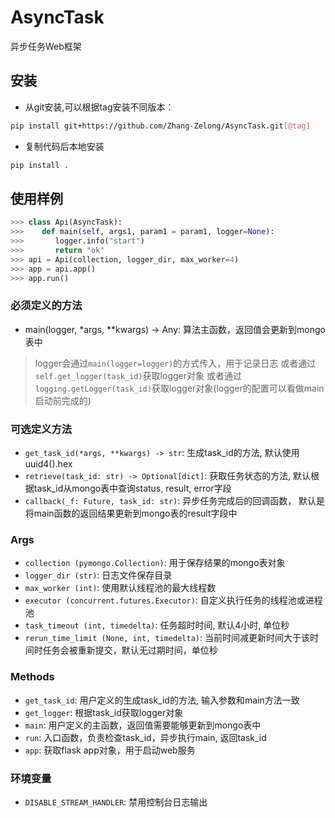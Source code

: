 # AsyncTask

异步任务Web框架

## 安装

- 从git安装,可以根据tag安装不同版本：

```bash
pip install git+https://github.com/Zhang-Zelong/AsyncTask.git[@tag]
```

- 复制代码后本地安装

``` bash
pip install .
```

## 使用样例

```python
>>> class Api(AsyncTask):
>>>    def main(self, args1, param1 = param1, logger=None):
>>>       logger.info("start")
>>>       return "ok"
>>> api = Api(collection, logger_dir, max_worker=4)
>>> app = api.app()
>>> app.run()
```

### 必须定义的方法

- main(logger, *args, **kwargs) -> Any: 算法主函数，返回值会更新到mongo表中

> logger会通过`main(logger=logger)`的方式传入，用于记录日志
> 或者通过`self.get_logger(task_id)`获取logger对象
> 或者通过`logging.getLogger(task_id)`获取logger对象(logger的配置可以看做main启动前完成的)

### 可选定义方法

- `get_task_id(*args, **kwargs) -> str`: 生成task_id的方法, 默认使用uuid4().hex
- `retrieve(task_id: str) -> Optional[dict]`: 获取任务状态的方法, 默认根据task_id从mongo表中查询status, result, error字段
- `callback(_f: Future, task_id: str)`: 异步任务完成后的回调函数， 默认是将main函数的返回结果更新到mongo表的result字段中

### Args

- `collection (pymongo.Collection)`: 用于保存结果的mongo表对象
- `logger_dir (str)`: 日志文件保存目录
- `max_worker (int)`: 使用默认线程池的最大线程数
- `executor (concurrent.futures.Executor)`: 自定义执行任务的线程池或进程池
- `task_timeout (int, timedelta)`: 任务超时时间, 默认4小时, 单位秒
- `rerun_time_limit (None, int, timedelta)`: 当前时间减更新时间大于该时间时任务会被重新提交，默认无过期时间，单位秒

### Methods

- `get_task_id`: 用户定义的生成task_id的方法, 输入参数和main方法一致
- `get_logger`: 根据task_id获取logger对象
- `main`: 用户定义的主函数，返回值需要能够更新到mongo表中
- `run`: 入口函数，负责检查task_id，异步执行main, 返回task_id
- `app`: 获取flask app对象，用于启动web服务

### 环境变量

- `DISABLE_STREAM_HANDLER`: 禁用控制台日志输出
